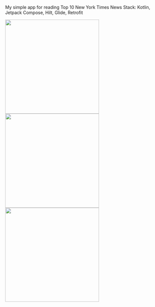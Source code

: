 My simple app for reading Top 10 New York Times News
Stack: Kotlin, Jetpack Compose, Hilt, Glide, Retrofit

<img src="https://user-images.githubusercontent.com/74677991/175338308-948d02f4-77b1-42d1-b74d-efcdc2d3b176.jpg" width="300" /><img src="https://user-images.githubusercontent.com/74677991/175338305-7679c62f-3ce1-4fc8-9e0a-30835b8aad00.jpg" width="300" /><img src="https://user-images.githubusercontent.com/74677991/175338310-8ddda649-6067-4f01-a57a-3b0be1077296.jpg" width="300" />
